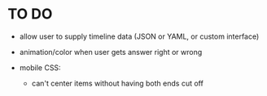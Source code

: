 # TO DO

- allow user to supply timeline data (JSON or YAML, or custom interface)
- animation/color when user gets answer right or wrong

- mobile CSS: 
    - can't center items without having both ends cut off
